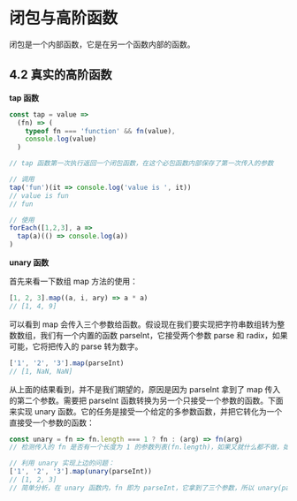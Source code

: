 # 闭包与高阶函数

闭包是一个内部函数，它是在另一个函数内部的函数。

## 4.2 真实的高阶函数

**tap 函数**

```js
const tap = value =>
  (fn) => (
    typeof fn === 'function' && fn(value),
    console.log(value)
  )

// tap 函数第一次执行返回一个闭包函数，在这个必包函数内部保存了第一次传入的参数

// 调用
tap('fun')(it => console.log('value is ', it))
// value is fun
// fun

// 使用
forEach([1,2,3], a =>
  tap(a)(() => console.log(a))
)
```

**unary 函数**

首先来看一下数组 map 方法的使用：

```js
[1, 2, 3].map((a, i, ary) => a * a)
// [1, 4, 9]
```

可以看到 map 会传入三个参数给函数。假设现在我们要实现把字符串数组转为整数数组，我们有一个内置的函数 parseInt，它接受两个参数 parse 和 radix，如果可能，它将把传入的 parse 转为数字。

```js
['1', '2', '3'].map(parseInt)
// [1, NaN, NaN]
```

从上面的结果看到，并不是我们期望的，原因是因为 parseInt 拿到了 map 传入的第二个参数。需要把 parseInt 函数转换为另一个只接受一个参数的函数。下面来实现 unary 函数。它的任务是接受一个给定的多参数函数，并把它转化为一个直接受一个参数的函数：

```js
const unary = fn => fn.length === 1 ? fn : (arg) => fn(arg)
// 检测传入的 fn 是否有一个长度为 1 的参数列表(fn.length)，如果又就什么都不做，如果没有，就返回一个新的函数，它只接受一个参数 arg，并用该参数调用 fn

// 利用 unary 实现上边的问题：
['1', '2', '3'].map(unary(parseInt))
// [1, 2, 3]
// 简单分析，在 unary 函数内，fn 即为 parseInt，它拿到了三个参数，所以 unary(parseInt) 执行后返回的结果为 (arg) => fn(arg)，然后被 map 调用
```